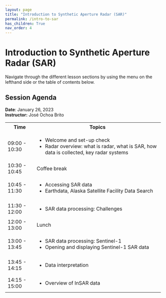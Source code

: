 ```yaml
---
layout: page
title: "Introduction to Synthetic Aperture Radar (SAR)"
permalink: /intro-to-sar
has_children: True
nav_order: 4
---
```


# Introduction to Synthetic Aperture Radar (SAR)
Navigate through the different lesson sections by using the menu on the lefthand side or the table of contents below.

## Session Agenda
**Date**: January 26, 2023  
**Instructor:** José Ochoa Brito

<table>
  <tbody>
    <tr>
      <th align="center">Time</th>
      <th align="center">Topics</th>
    </tr>
    <tr>
      <td>09:00 - 10:30</td>
      <td>
        <ul>
            <li>Welcome and set-up check</li>
            <li>Radar overview: what is radar, what is SAR, how data is collected, key radar systems</li>
         </ul>
      </td>
    </tr>
    <tr>
      <td>10:30 - 10:45</td>
      <td>Coffee break</td>
    </tr>
    <tr>
      <td>10:45 - 11:30</td>
      <td>
        <ul>
            <li>Accessing SAR data</li>
            <li>Earthdata, Alaska Satellite Facility Data Search</li>
          </ul>
      </td>
    </tr>
    <tr>
      <td>11:30 - 12:00</td>
      <td>
        <ul>
            <li>SAR data processing: Challenges</li>
          </ul>
      </td>
    </tr>
     <tr>
      <td>12:00 - 13:00</td>
      <td>Lunch</td>
    </tr>
    <tr>
      <td>13:00 - 13:45</td>
      <td>
        <ul>
            <li>SAR data processing: Sentinel-1</li>
            <li>Opening and displaying Sentinel-1 SAR data</li>
          </ul>
      </td>
    </tr>
    <tr>
      <td>13:45 - 14:15</td>
      <td>
        <ul>
            <li>Data interpretation</li>
          </ul>
      </td>
    </tr>
     <tr>
      <td>14:15 - 15:00</td>
      <td>
        <ul>
            <li>Overview of InSAR data</li>
          </ul>
      </td>
    </tr>
  </tbody>
</table>
